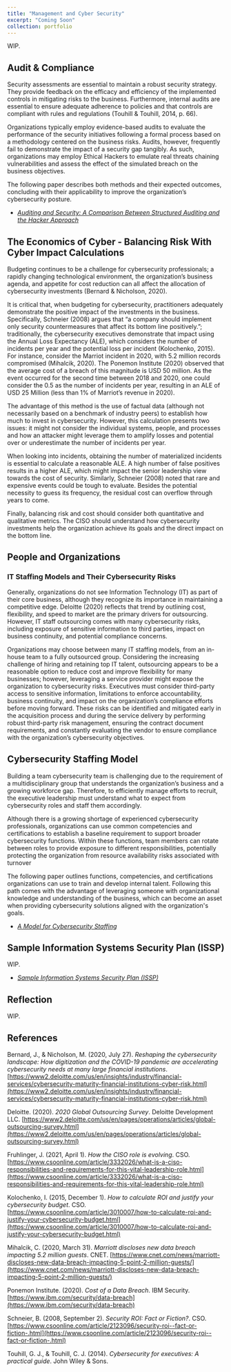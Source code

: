 ```yaml
---
title: "Management and Cyber Security"
excerpt: "Coming Soon"
collection: portfolio
---
```


WIP.

## Audit & Compliance
Security assessments are essential to maintain a robust security strategy. They provide feedback on the efficacy and efficiency of the implemented controls in mitigating risks to the business. Furthermore, internal audits are essential to ensure adequate adherence to policies and that controls are compliant with rules and regulations (Touhill & Touhill, 2014, p. 66).

Organizations typically employ evidence-based audits to evaluate the performance of the security initiatives following a formal process based on a methodology centered on the business risks. Audits, however, frequently fail to demonstrate the impact of a security gap tangibly. As such, organizations may employ Ethical Hackers to emulate real threats chaining vulnerabilities and assess the effect of the simulated breach on the business objectives.

The following paper describes both methods and their expected outcomes, concluding with their applicability to improve the organization’s cybersecurity posture.

* _[Auditing and Security: A Comparison Between Structured Auditing and the Hacker Approach](http://danielcmarques.github.io/files/coursework/csol550/Assignment.CS550.Auditing_and_Security_Approaches.Daniel_Cordeiro_Marques.pdf)_

## The Economics of Cyber - Balancing Risk With Cyber Impact Calculations
Budgeting continues to be a challenge for cybersecurity professionals; a rapidly changing technological environment, the organization’s business agenda, and appetite for cost reduction can all affect the allocation of cybersecurity investments (Bernard & Nicholson, 2020).

It is critical that, when budgeting for cybersecurity, practitioners adequately demonstrate the positive impact of the investments in the business. Specifically, Schneier (2008) argues that “a company should implement only security countermeasures that affect its bottom line positively.”; traditionally, the cybersecurity executives demonstrate that impact using the Annual Loss Expectancy (ALE), which considers the number of incidents per year and the potential loss per incident (Kolochenko, 2015). For instance, consider the Marriot incident in 2020, with 5.2 million records compromised (Mihalcik, 2020). The Ponemon Institute (2020) observed that the average cost of a breach of this magnitude is USD 50 million. As the event occurred for the second time between 2018 and 2020, one could consider the 0.5 as the number of incidents per year, resulting in an ALE of USD 25 Million (less than 1% of Marriot’s revenue in 2020).

The advantage of this method is the use of factual data (although not necessarily based on a benchmark of industry peers) to establish how much to invest in cybersecurity. However, this calculation presents two issues: it might not consider the individual systems, people, and processes and how an attacker might leverage them to amplify losses and potential over or underestimate the number of incidents per year.

When looking into incidents, obtaining the number of materialized incidents is essential to calculate a reasonable ALE. A high number of false positives results in a higher ALE, which might impact the senior leadership view towards the cost of security. Similarly, Schneier (2008) noted that rare and expensive events could be tough to evaluate. Besides the potential necessity to guess its frequency, the residual cost can overflow through years to come.

Finally, balancing risk and cost should consider both quantitative and qualitative metrics. The CISO should understand how cybersecurity investments help the organization achieve its goals and the direct impact on the bottom line.

## People and Organizations
### IT Staffing Models and Their Cybersecurity Risks
Generally, organizations do not see Information Technology (IT) as part of their core business, although they recognize its importance in maintaining a competitive edge. Deloitte (2020) reflects that trend by outlining cost, flexibility, and speed to market are the primary drivers for outsourcing. However, IT staff outsourcing comes with many cybersecurity risks, including exposure of sensitive information to third parties, impact on business continuity, and potential compliance concerns.

Organizations may choose between many IT staffing models, from an in-house team to a fully outsourced group. Considering the increasing challenge of hiring and retaining top IT talent, outsourcing appears to be a reasonable option to reduce cost and improve flexibility for many businesses; however, leveraging a service provider might expose the organization to cybersecurity risks. Executives must consider third-party access to sensitive information, limitations to enforce accountability, business continuity, and impact on the organization’s compliance efforts before moving forward. These risks can be identified and mitigated early in the acquisition process and during the service delivery by performing robust third-party risk management, ensuring the contract document requirements, and constantly evaluating the vendor to ensure compliance with the organization’s cybersecurity objectives.

## Cybersecurity Staffing Model
Building a team cybersecurity team is challenging due to the requirement of a multidisciplinary group that understands the organization’s business and a growing workforce gap. Therefore, to efficiently manage efforts to recruit, the executive leadership must understand what to expect from cybersecurity roles and staff them accordingly.

Although there is a growing shortage of experienced cybersecurity professionals, organizations can use common competencies and certifications to establish a baseline requirement to support broader cybersecurity functions. Within these functions, team members can rotate between roles to provide exposure to different responsibilities, potentially protecting the organization from resource availability risks associated with turnover

The following paper outlines functions, competencies, and certifications organizations can use to train and develop internal talent. Following this path comes with the advantage of leveraging someone with organizational knowledge and understanding of the business, which can become an asset when providing cybersecurity solutions aligned with the organization's goals.

* _[A Model for Cybersecurity Staffing](http://danielcmarques.github.io/files/coursework/csol550/Assignment.CS550.Cybsersecurity_Staffing.Daniel_Cordeiro_Marques.pdf)_

## Sample Information Systems Security Plan (ISSP)
WIP.

* _[Sample Information Systems Security Plan (ISSP)](http://danielcmarques.github.io/files/coursework/csol550/Assignment.CS550.Final_Project.Daniel_Cordeiro_Marques.pdf)_

## Reflection
WIP.

## References

Bernard, J., & Nicholson, M. (2020, July 27). _Reshaping the cybersecurity landscape: How digitization and the COVID-19 pandemic are accelerating cybersecurity needs at many large financial institutions_. [https://www2.deloitte.com/us/en/insights/industry/financial-services/cybersecurity-maturity-financial-institutions-cyber-risk.html](https://www2.deloitte.com/us/en/insights/industry/financial-services/cybersecurity-maturity-financial-institutions-cyber-risk.html)

Deloitte. (2020). _2020 Global Outsourcing Survey_. Deloitte Development LLC. [https://www2.deloitte.com/us/en/pages/operations/articles/global-outsourcing-survey.html](https://www2.deloitte.com/us/en/pages/operations/articles/global-outsourcing-survey.html)

Fruhlinger, J. (2021, April 1). _How the CISO role is evolving_. CSO. [https://www.csoonline.com/article/3332026/what-is-a-ciso-responsibilities-and-requirements-for-this-vital-leadership-role.html](https://www.csoonline.com/article/3332026/what-is-a-ciso-responsibilities-and-requirements-for-this-vital-leadership-role.html)

Kolochenko, I. (2015, December 1). _How to calculate ROI and justify your cybersecurity budget_. CSO. [https://www.csoonline.com/article/3010007/how-to-calculate-roi-and-justify-your-cybersecurity-budget.html](https://www.csoonline.com/article/3010007/how-to-calculate-roi-and-justify-your-cybersecurity-budget.html)

Mihalcik, C. (2020, March 31). _Marriott discloses new data breach impacting 5.2 million guests_. CNET. [https://www.cnet.com/news/marriott-discloses-new-data-breach-impacting-5-point-2-million-guests/](https://www.cnet.com/news/marriott-discloses-new-data-breach-impacting-5-point-2-million-guests/)

Ponemon Institute. (2020). _Cost of a Data Breach_. IBM Security. [https://www.ibm.com/security/data-breach](https://www.ibm.com/security/data-breach)

Schneier, B. (2008, September 2). _Security ROI: Fact or Fiction?_. CSO. [https://www.csoonline.com/article/2123096/security-roi--fact-or-fiction-.html](https://www.csoonline.com/article/2123096/security-roi--fact-or-fiction-.html)

Touhill, G. J., & Touhill, C. J. (2014). _Cybersecurity for executives: A practical guide_. John Wiley & Sons.
